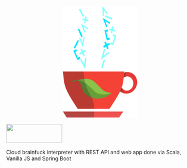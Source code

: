 <p align="center"><a href="url"><img src="https://raw.githubusercontent.com/schvabodka-man/Coffeefuck/master/src/main/resources/static/pics/logo.png" width="200" height="300"></a></p>

<div><a href="url"><img src="http://forthebadge.com/images/badges/uses-js.svg" width="150" height="50"></a></div>

Cloud brainfuck interpreter with REST API and web app done via Scala, Vanilla JS and Spring Boot
